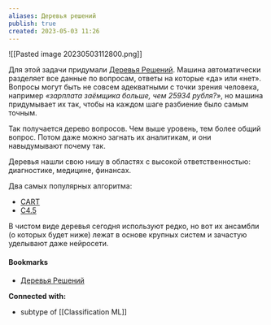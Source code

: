 ```yaml
---
aliases: Деревья решений
publish: true
created: 2023-05-03 11:26
---
```


![[Pasted image 20230503112800.png]]

Для этой задачи придумали [Деревья Решений](https://www.youtube.com/watch?v=eKD5gxPPeY0). Машина автоматически разделяет все данные по вопросам, ответы на которые «да» или «нет». Вопросы могут быть не совсем адекватными с точки зрения человека, например _«зарплата заёмщика больше, чем 25934 рубля?»_, но машина придумывает их так, чтобы на каждом шаге разбиение было самым точным.

Так получается дерево вопросов. Чем выше уровень, тем более общий вопрос. Потом даже можно загнать их аналитикам, и они навыдумывают почему так.

Деревья нашли свою нишу в областях с высокой ответственностью: диагностике, медицине, финансах.

Два самых популярных алгоритма:
- [CART](https://en.wikipedia.org/wiki/Predictive_analytics#Classification_and_regression_trees_.28CART.29) 
- [C4.5](https://en.wikipedia.org/wiki/C4.5_algorithm)

В чистом виде деревья сегодня используют редко, но вот их ансамбли (о которых будет ниже) лежат в основе крупных систем и зачастую уделывают даже нейросети.

#### Bookmarks
-  [Деревья Решений](https://logic.pdmi.ras.ru/~sergey/teaching/mlcsclub/02-dectrees.pdf)


**Connected with:**
- subtype of [[Classification ML]]
